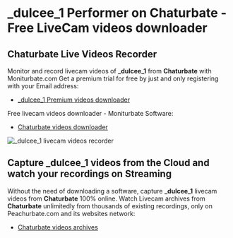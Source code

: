 # _dulcee_1 Performer on Chaturbate - Free LiveCam videos downloader

## Chaturbate Live Videos Recorder

Monitor and record livecam videos of **_dulcee_1** from **Chaturbate** with Moniturbate.com
Get a premium trial for free by just and only registering with your Email address:
* [_dulcee_1 Premium videos downloader](https://moniturbate.com/request-demo-licence-key.html)

Free livecam videos downloader - Moniturbate Software:
* [Chaturbate videos downloader](https://moniturbate.com/moniturbate-download-software.html)

![_dulcee_1 livecam videos recorder](https://peachurnet.com/templates/moniturbate-software.png)


## Capture _dulcee_1 videos from the Cloud and watch your recordings on Streaming

Without the need of downloading a software, capture **_dulcee_1** livecam videos from **Chaturbate** 100% online.
Watch Livecam archives from **Chaturbate** unlimitedly from thousands of existing recordings, only on Peachurbate.com and its websites network:
* [Chaturbate videos archives](https://peachurnet.com/)